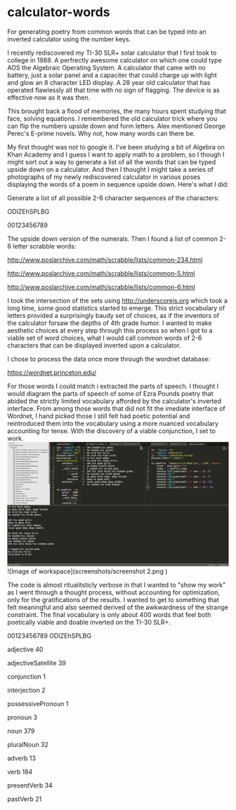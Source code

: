 # calculator-words
For generating poetry from common words that can be typed into an inverted calculator using the number keys. 

I recently rediscovered my TI-30 SLR+ solar calculator that I first took to college in 1988. A perfrectly awesome calculator on which one could type AOS the Algebraic Operating System. A calculator that came with no battery, just a solar panel and a capaciter that could charge up with light and glow an 8 character LED display. A 28 year old calculator that has operated flawlessly all that time with no sign of flagging. The device is as effective now as it was then. 

This brought back a flood of memories, the many hours spent studying that face, solving equations. I remembered the old calculator trick where you can flip the numbers upside down and form letters. Alex mentioned George Perec's E-prime novels. Why not, how many words can there be. 

My first thought was not to google it. I've been studying a bit of Algebra on Khan Academy and I guess I want to apply math to a problem, so I though I might sort out a way to generate a list of all the words that can be typed upside down on a calculator. And then I thought I might take a series of photographs of my newly rediscovered calculator in various poses displaying the words of a poem in sequence upside down. Here's what I did:

Generate a list of all possible 2-6 character sequences of the characters: 

ODIZEhSPLBG

00123456789

The upside down version of the numerals. Then I found a list of common 2-6 letter scrabble words:

http://www.poslarchive.com/math/scrabble/lists/common-234.html

http://www.poslarchive.com/math/scrabble/lists/common-5.html

http://www.poslarchive.com/math/scrabble/lists/common-6.html

I took the intersection of the sets using http://underscorejs.org which took a long time, some good statistics started to emerge. This strict vocabulary of letters provided a surprisingly baudy set of choices, as if the inventors of the calculator forsaw the depths of 4th grade humor. I wanted to make aesthetic choices at every step through this process so when I got to a viable set of word choices, what I would call common words of 2-6 characters that can be displayed inverted upon a calculator. 

I chose to process the data once more through the wordnet database:

https://wordnet.princeton.edu/

For those words I could match i extracted the parts of speech. I thought I would diagram the parts of speech of some of Ezra Pounds poetry that abided the strictly limited vocabulary afforded by the calculator's inverted interface. From among those words that did not fit the imediate interface of Wordnet, I hand picked those I still felt had poetic potential and reintroduced them into the vocabulary using a more nuanced vocabulary accounting for tense. With the discovery of a viable conjunction, I set to work.
![Image of workspace](screenshots/screenshot.png )
![Image of workspace](screenshots/screenshot 2.png )

The code is almost ritualitsticly verbose in that I wanted to "show my work" as I went through a thought process, without accounting for optimization, only for the gratifications of the results. I wanted to get to something that felt meaningful and also seemed derived of the awkwardness of the strange constraint. The final vocabulary is only about 400 words that feel both poetically viable and doable inverted on the TI-30 SLR+.


00123456789
ODIZEhSPLBG

adjective 40

adjectiveSatellite 39

conjunction 1

interjection 2

possessivePronoun 1

pronoun 3

noun 379

pluralNoun 32

adverb 13

verb 184

presentVerb 34

pastVerb 21

